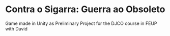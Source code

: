 # Contra o Sigarra: Guerra ao Obsoleto

Game made in Unity as Preliminary Project for the DJCO course in FEUP with David
